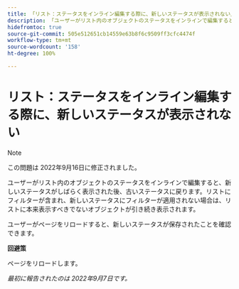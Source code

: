 ```yaml
---
title: 「リスト：ステータスをインライン編集する際に、新しいステータスが表示されない」
description: 「ユーザーがリスト内のオブジェクトのステータスをインラインで編集すると、新しいステータスがしばらく表示された後、古いステータスに戻ります。リストにフィルターが含まれ、新しいステータスにフィルターが適用されない場合は、リストに本来表示すべきでないオブジェクトが引き続き表示されます。」
hidefromtoc: true
source-git-commit: 505e512651cb14559e63b8f6c9509ff3cfc4474f
workflow-type: tm+mt
source-wordcount: '158'
ht-degree: 100%

---
```



# リスト：ステータスをインライン編集する際に、新しいステータスが表示されない

>[!NOTE]
>
>この問題は 2022年9月16日に修正されました。

ユーザーがリスト内のオブジェクトのステータスをインラインで編集すると、新しいステータスがしばらく表示された後、古いステータスに戻ります。リストにフィルターが含まれ、新しいステータスにフィルターが適用されない場合は、リストに本来表示すべきでないオブジェクトが引き続き表示されます。

ユーザーがページをリロードすると、新しいステータスが保存されたことを確認できます。

**回避策**

ページをリロードします。

_最初に報告されたのは 2022年9月7日です。_

